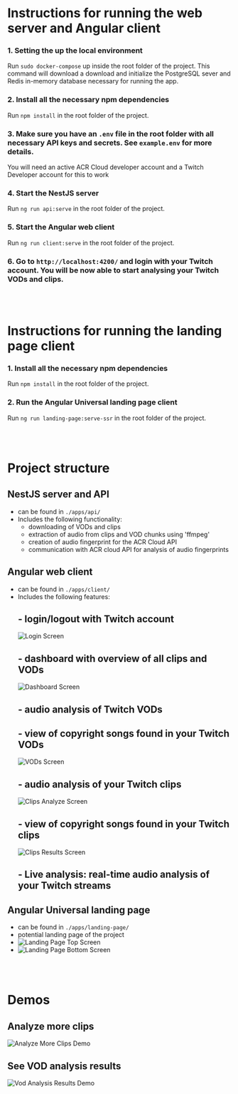 # Instructions for running the web server and Angular client


### 1. Setting the up the local environment

Run `sudo docker-compose` up inside the root folder of the project.
This command will download a download and initialize the PostgreSQL sever and Redis in-memory database necessary for running the app.

### 2. Install all the necessary npm dependencies
    
Run `npm install` in the root folder of the project.

### 3. Make sure you have an `.env` file in the root folder with all necessary API keys and secrets. See `example.env` for more details.

You will need an active ACR Cloud developer account and a Twitch Developer account for this to work

### 4. Start the NestJS server

Run `ng run api:serve` in the root folder of the project.

### 5. Start the Angular web client

Run `ng run client:serve` in the root folder of the project.

### 6. Go to `http://localhost:4200/` and login with your Twitch account. You will be now able to start analysing your Twitch VODs and clips.

<br><br>

# Instructions for running the landing page client

### 1. Install all the necessary npm dependencies
    
Run `npm install` in the root folder of the project.

### 2. Run the Angular Universal landing page client

Run `ng run landing-page:serve-ssr` in the root folder of the project.


<br><br>

# Project structure

## NestJS server and API

- can be found in `./apps/api/`
- Includes the following functionality:
    - downloading of VODs and clips
    - extraction of audio from clips and VOD chunks using 'ffmpeg'
    - creation of audio fingerprint for the ACR Cloud API
    - communication with ACR cloud API for analysis of audio fingerprints


## Angular web client

- can be found in `./apps/client/`
- Includes the following features:
    ## - login/logout with Twitch account
    ![Login Screen](./screenshots/login.png)
    ## - dashboard with overview of all clips and VODs
    ![Dashboard Screen](./screenshots/dashboard.png)
    ## - audio analysis of Twitch VODs
    ## - view of copyright songs found in your Twitch VODs
    ![VODs Screen](./screenshots/vod-results.png)
    ## - audio analysis of your Twitch clips
    ![Clips Analyze Screen](./screenshots/analyze-clips.png)
    ## - view of copyright songs found in your Twitch clips
    ![Clips Results Screen](./screenshots/clips-results.png)
    ## - Live analysis: real-time audio analysis of your Twitch streams


## Angular Universal landing page

- can be found in `./apps/landing-page/`
- potential landing page of the project
- ![Landing Page Top Screen](./screenshots/landing-page-1.png)
- ![Landing Page Bottom Screen](./screenshots/landing-page-2.png)

<br><br>
# Demos

## Analyze more clips

![Analyze More Clips Demo](./screenshots/add-clips-demo.gif)

## See VOD analysis results

![Vod Analysis Results Demo](./screenshots/see-video-results-demo.gif)


